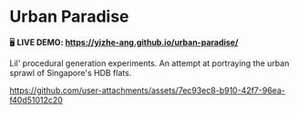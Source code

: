 # Urban Paradise

🖥️ **LIVE DEMO: https://yizhe-ang.github.io/urban-paradise/**

Lil' procedural generation experiments. An attempt at portraying the urban sprawl of Singapore's HDB flats. 

https://github.com/user-attachments/assets/7ec93ec8-b910-42f7-96ea-f40d51012c20

